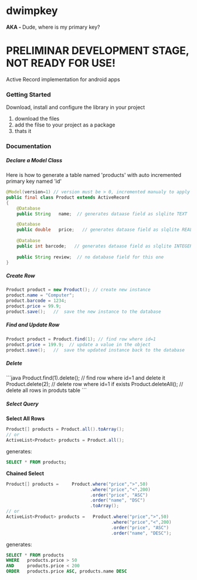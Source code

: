 dwimpkey
========

<b>AKA - </b> Dude, where is my primary key?

<h1>PRELIMINAR DEVELOPMENT STAGE, NOT READY FOR USE!</h1>

Active Record implementation for android apps

<h3>Getting Started</h3>

Download, install and configure the library in your project

1. download the files
2. add the filse to your project as a package
3. thats it

<h3>Documentation</h3>

<h5>Declare a Model Class</h5>

Here is how to generate a table named 'products' with auto incremented primary key named 'id'

```java
@Model(version=1) // version must be > 0, incremented manualy to apply changes in the class to the db schema
public final class Product extends ActiveRecord  
{	
	@Database 
	public String 	name;  // generates dataase field as slqlite TEXT

	@Database 
	public double 	price;   // generates dataase field as slqlite REAL	
	
	@Database 
	public int barcode;   // generates dataase field as slqlite INTEGER
	
	public String review;  // no database field for this one
}
```
<h5>Create Row</h5>

```java
Product product = new Product(); // create new instance
product.name = "Computer";
product.barcode = 1234;
product.price = 99.9;
product.save();   //  save the new instance to the database
```

<h5>Find and Update Row</h5>

```java
Product product = Product.find(1); // find row where id=1
product.price = 199.9;  // update a value in the object
product.save();   //  save the updated instance back to the database
```

<h5>Delete</h5>
```java
Product.find(1).delete(); // find row where id=1 and delete it
Product.delete(2);        // delete row where id=1 if exists
Product.deleteAll();      // delete all rows in produts table
```

<h5>Select Query</h5>

<b>Select All Rows</b>

```java
Product[] products = Product.all().toArray();
// or 
ActiveList<Product> products = Product.all();
```
generates:
```sql
SELECT * FROM products;
```

<b>Chained Select</b>
```java
Product[] products = 	 Product.where("price",">",50)
								.where("price","<",200)
								.order("price", "ASC")
								.order("name", "DSC")
								.toArray();
// or
ActiveList<Product> products = 	 Product.where("price",">",50)
										.where("price","<",200)
										.order("price", "ASC")
										.order("name", "DESC");
```					
generates:
```sql
SELECT * FROM products 
WHERE 	products.price > 50 
AND 	products.price < 200
ORDER	products.price ASC, products.name DESC
```














